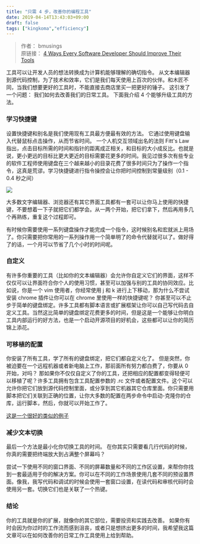 ```yaml
---
title: "只需 4 步，改善你的编程工具"
date: 2019-04-14T13:43:03+09:00
draft: false
tags: ["kingkoma","efficiency"]
---
```

> 作者： bmusings </br>
> 原链接： [4 Ways Every Software Developer Should Improve Their Tools](https://www.bmusings.io/4-ways-to-improve-your-tools/)


工具可以让开发人员的想法转换成为计算机能够理解的确切指令。
从文本编辑器到源代码控制，为了技术和效率，它们是我们每天使用上百次的伙伴。和木匠不同，当我们想要更好的工具时，不能直接去商店里买一把更好的锤子。
这引发了一个问题： 我们如何去改善我们的日常工具。
下面我介绍 4 个能够升级工具的方法。

### 学习快捷键

设置快捷键和别名是我们使用现有工具最方便最有效的方法。
它通过使用键盘输入代替鼠标点击操作，从而节省时间。
一个人机交互领域出名的法则 Fitt's Law 指出，点击目标所需的时间和指针的距离成正相关，和目标的大小成反比。也就是说，更小更远的目标比更大更近的目标需要花更多的时间。我见过很多次有些专业的软件工程师使用键盘在三个越来越小的目录花费了很多时间只为了操作一个指令，这真是荒谬。学习快捷键进行指令操控会让你把时间控制到常量级别（0.1 - 0.4 秒之间）

![](https://kaushalsubedi.com/wp-content/uploads/2015/11/visual-studio-code.png)

大多数文字编辑器、浏览器还有其它界面工具都有一套可以让你马上使用的快捷键，不要想着一下子就把它们都学会。从一两个开始，把它们拿下，然后再用多几个再熟练，重复这个过程即可。

有时候你需要使用一系列键盘操作才能完成一个指令，这时候别名和宏就派上用场了。你只需要把你常用的一系列操作用一个简单明了的命令代替就可以了。做好得了的话，一个月可以节省了几个小时的时间呢。

### 自定义

有许多你重要的工具（比如你的文本编辑器）会允许你自定义它们的界面，这样不仅仅可以让界面符合你个人的使用习惯，甚至可以加强与别的工具的协同效应。比如说，你是一个 vim 使用者，你经常使用 j 和 k 进行上下移动，那为什么不尝试安装 chrome 插件让你可以在 chrome 里使用一样的快捷键呢？
你甚至可以不止步于简单的键盘绑定。许多工具都有脚本语言或扩展框架让你可以自己写代码去自定义工具。当然这比简单的键盘绑定花费更多的时间，但是这是一个能够让你明白工具内部运行的好方法，也是一个启动开源项目的好机会，这些都可以让你的简历锦上添花。

### 可移植的配置
你安装了所有工具，学了所有的键盘绑定，把它们都自定义化了。
但是突然，你被迫要在一个远程机器或者新电脑上工作，那前面所有努力都白费了，你要从 0 开始，对吗？
那如果你不仅仅自定义了你的工具，还把相应的配置都变得轻便可以移植了呢？许多工具拥有包含工具配置参数的 .rc 文件或者配置文件。这个可以允许你把它们放到源代码控制里面，或分享到其它机器其它仓库里面。你只需要用脚本把它们关联到正确的位置，让你大多数的配置在两步命令中启动-克隆你的仓库，运行脚本，然后，你就可以开始工作了。

[这是一个很好的类似的例子](https://github.com/mattjmorrison/dotfiles)

### 减少文本切换

最后一个方法是最小化你切换工具的时间。
在你其实只需要看几行代码的时候，你真的需要把终端放大到占满整个屏幕吗？

尝试一下使用不同的窗口界面、不同的屏幕数量和不同的工作区设置，来帮你你找到一套最适用于你的解决方案。你可以在不同的工作场景使用几套不同的预设置界面。像我，我写代码和调试的时候会使用一套窗口设置，在读代码和审核代码时会使用另一套。切换它们也是关联了一个热键。

### 结论

你的工具就是你的扩展，就像你的其它部位，需要投资和实践去改善。
如果你有时会因为你过时的工作流而感到沮丧，或者只是想挤出更多的时间，我希望我这篇文章可以在如何改善你的日常工作工具使用上给到帮助。









